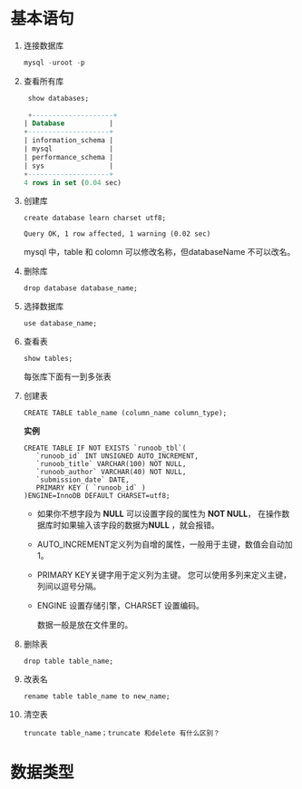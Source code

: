 ### 

# 基本语句

1. 连接数据库

   ```sql
   mysql -uroot -p
   ```

2. 查看所有库

   ```sql
    show databases;
    
    +--------------------+
   | Database           |
   +--------------------+
   | information_schema |
   | mysql              |
   | performance_schema |
   | sys                |
   +--------------------+
   4 rows in set (0.04 sec)
   ```

3. 创建库

   ```
   create database learn charset utf8;
    
   Query OK, 1 row affected, 1 warning (0.02 sec)
   ```

   mysql 中，table 和 colomn 可以修改名称，但databaseName 不可以改名。  

4. 删除库

   ```
   drop database database_name;
   ```

5. 选择数据库

   ```
   use database_name;
   ```

6. 查看表

   ```
   show tables;
   ```

   每张库下面有一到多张表

7. 创建表

   ```
   CREATE TABLE table_name (column_name column_type);
   ```

   **实例**

   ```
   CREATE TABLE IF NOT EXISTS `runoob_tbl`(
      `runoob_id` INT UNSIGNED AUTO_INCREMENT,
      `runoob_title` VARCHAR(100) NOT NULL,
      `runoob_author` VARCHAR(40) NOT NULL,
      `submission_date` DATE,
      PRIMARY KEY ( `runoob_id` )
   )ENGINE=InnoDB DEFAULT CHARSET=utf8;
   ```

   - 如果你不想字段为 **NULL** 可以设置字段的属性为 **NOT NULL**， 在操作数据库时如果输入该字段的数据为**NULL** ，就会报错。

   - AUTO_INCREMENT定义列为自增的属性，一般用于主键，数值会自动加1。

   - PRIMARY KEY关键字用于定义列为主键。 您可以使用多列来定义主键，列间以逗号分隔。

   - ENGINE 设置存储引擎，CHARSET 设置编码。

     数据一般是放在文件里的。 

8. 删除表

   ```
   drop table table_name;
   ```

9. 改表名

   ```
   rename table table_name to new_name; 
   ```

10. 清空表

    ```
    truncate table_name；truncate 和delete 有什么区别？
    ```



# 数据类型

